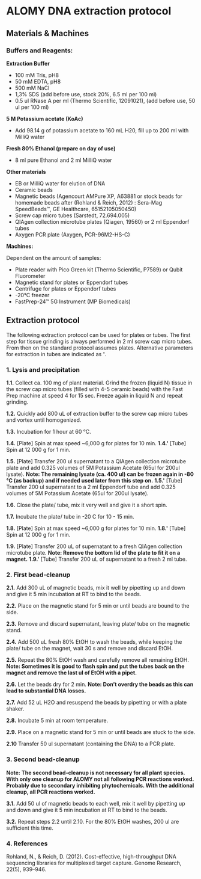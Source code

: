 # ALOMY DNA extraction protocol


## Materials & Machines

### Buffers and Reagents:

**Extraction Buffer**

* 100 mM Tris, pH8
* 50 mM EDTA, pH8
* 500 mM NaCl
* 1,3% SDS (add before use, stock 20%, 6.5 ml per 100 ml)
* 0.5 ul RNase A per ml (Thermo Scientific, 12091021), (add before use, 50 ul per 100 ml)

**5 M Potassium acetate (KoAc)**

* Add 98.14 g of potassium acetate to 160 mL H20, fill up to 200 ml with MilliQ water

**Fresh 80% Ethanol (prepare on day of use)**

* 8 ml pure Ethanol and 2 ml MilliQ water

**Other materials**

* EB or MilliQ water for elution of DNA
* Ceramic beads
* Magnetic beads (Agencourt AMPure XP, A63881 or stock beads for homemade beads after (Rohland & Reich, 2012) : Sera-Mag SpeedBeads™, GE Healthcare, 65152105050450)
* Screw cap micro tubes (Sarstedt, 72.694.005)
* QIAgen collection microtube plates (Qiagen, 19560) or 2 ml Eppendorf tubes
* Axygen PCR plate (Axygen, PCR-96M2-HS-C)

**Machines:**

Dependent on the amount of samples:

* Plate reader with Pico Green kit (Thermo Scientific, P7589) or Qubit Fluorometer
* Magnetic stand for plates or Eppendorf tubes
* Centrifuge for plates or Eppendorf tubes
* -20°C freezer
* FastPrep-24™ 5G Instrument (MP Biomedicals)

## Extraction protocol

The following extraction protocol can be used for plates or tubes. The first step for tissue grinding is always performed in 2 ml screw cap micro tubes. From then on the standard protocol assumes plates. Alternative parameters for extraction in tubes are indicated as **'**.

### 1. Lysis and precipitation

  **1.1.** Collect ca. 100 mg of plant material. Grind the frozen (liquid N) tissue in the screw cap micro tubes (filled with 4-5 ceramic beads) with the Fast Prep machine at speed 4 for 15 sec. Freeze again in liquid N and repeat grinding.
  
  **1.2.** Quickly add 800 uL of extraction buffer to the screw cap micro tubes and vortex until homogenized.
  
  **1.3.** Incubation for 1 hour at 60 °C.
  
  **1.4.** [Plate] Spin at max speed ~6,000 g for plates for 10 min.
  **1.4.'** [Tube] Spin at 12 000 g for 1 min.
  
  **1.5.** [Plate] Transfer 200 ul supernatant to a QIAgen collection microtube plate and add 0.325 volumes of 5M Potassium Acetate (65ul for 200ul lysate). **Note: The remaining lysate (ca. 400 ul) can be frozen again in -80 °C (as backup) and if needed used later from this step on.**
  **1.5.'** [Tube] Transfer 200 ul supernatant to a 2 ml Eppendorf tube and add 0.325 volumes of 5M Potassium Acetate (65ul for 200ul lysate).
  
  **1.6.** Close the plate/ tube, mix it very well and give it a short spin.
  
  **1.7.** Incubate the plate/ tube in -20 C for 10 - 15 min.
  
  **1.8.** [Plate] Spin at max speed ~6,000 g for plates for 10 min.
  **1.8.'** [Tube] Spin at 12 000 g for 1 min.
  
  **1.9.** [Plate] Transfer 200 uL of supernatant to a fresh QIAgen collection microtube plate. **Note: Remove the bottom lid of the plate to fit it on a magnet.**
  **1.9.'** [Tube] Transfer 200 uL of supernatant to a fresh 2 ml tube.

### 2. First bead-cleanup

  **2.1.** Add 300 uL of magnetic beads, mix it well by pipetting up and down and give it 5 min incubation at RT to bind to the beads.
  
  **2.2.** Place on the magnetic stand for 5 min or until beads are bound to the side.
  
  **2.3.** Remove and discard supernatant, leaving plate/ tube on the magnetic stand.
  
  **2.4.** Add 500 uL fresh 80% EtOH to wash the beads, while keeping the plate/ tube on the magnet, wait 30 s and remove and discard EtOH.
  
  **2.5.** Repeat the 80% EtOH wash and carefully remove all remaining EtOH. **Note: Sometimes it is good to flash spin and put the tubes back on the magnet and remove the last ul of EtOH with a pipet.**
  
  **2.6.** Let the beads dry for 2 min. **Note: Don’t overdry the beads as this can lead to substantial DNA losses.**
  
  **2.7.** Add 52 uL H2O and resuspend the beads by pipetting or with a plate shaker.
  
  **2.8.** Incubate 5 min at room temperature.
  
  **2.9.** Place on a magnetic stand for 5 min or until beads are stuck to the side.
  
  **2.10** Transfer 50 ul supernatant (containing the DNA) to a PCR plate.

### 3. Second bead-cleanup

**Note: The second bead-cleanup is not necessary for all plant species. With only one cleanup for ALOMY not all following PCR reactions worked. Probably due to secondary inhibiting phytochemicals.  With the additional cleanup, all PCR reactions worked.**

  **3.1.** Add 50 ul of magnetic beads to each well, mix it well by pipetting up and down and give it 5 min incubation at RT to bind to the beads.
  
  **3.2.** Repeat steps 2.2 until 2.10. For the 80% EtOH washes, 200 ul are sufficient this time.

### 4. References

Rohland, N., & Reich, D. (2012). Cost-effective, high-throughput DNA sequencing libraries for multiplexed target capture. Genome Research, 22(5), 939–946.

